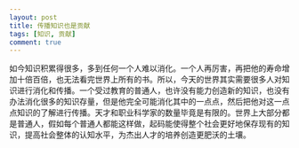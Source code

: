 ```yaml
---
layout: post
title: 传播知识也是贡献
tags: [知识, 贡献]
comment: true
---
```


如今知识积累得很多，多到任何一个人难以消化。一个人再厉害，再把他的寿命增加十倍百倍，也无法看完世界上所有的书。所以，今天的世界其实需要很多人对知识进行消化和传播。一个受过教育的普通人，也许没有能力创造新的知识，也没有办法消化很多的知识存量，但是他完全可能消化其中的一点点，然后把他对这一点点知识的了解进行传播。天才和职业科学家的数量毕竟是有限的。世界上大部分都是普通人，假如每个普通人都能这样做，起码能使得整个社会更好地保存现有的知识，提高社会整体的认知水平，为杰出人才的培养创造更肥沃的土壤。
